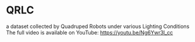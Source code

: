 # QRLC
 a dataset collected by Quadruped Robots under various Lighting Conditions 
The full video is available on YouTube: https://youtu.be/Ng6Ywr3l_cc
